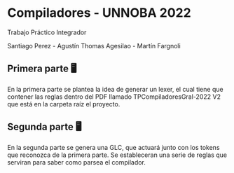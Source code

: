 # Compiladores - UNNOBA 2022
Trabajo Práctico Integrador

Santiago Perez - Agustín Thomas Agesilao - Martín Fargnoli

## Primera parte 🖥

En la primera parte se plantea la idea de generar un lexer, el cual tiene que contener las reglas dentro del PDF llamado TPCompiladoresGral-2022 V2 que está en la carpeta raíz el proyecto.

## Segunda parte 🖥

En la segunda parte se genera una GLC, que actuará junto con los tokens que reconozca de la primera parte.
Se estableceran una serie de reglas que serviran para saber como parsea el compilador.